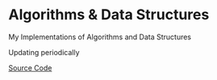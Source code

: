 # Algorithms & Data Structures
My Implementations of Algorithms and Data Structures

Updating periodically

[Source Code](/Algorithms/src/my)
